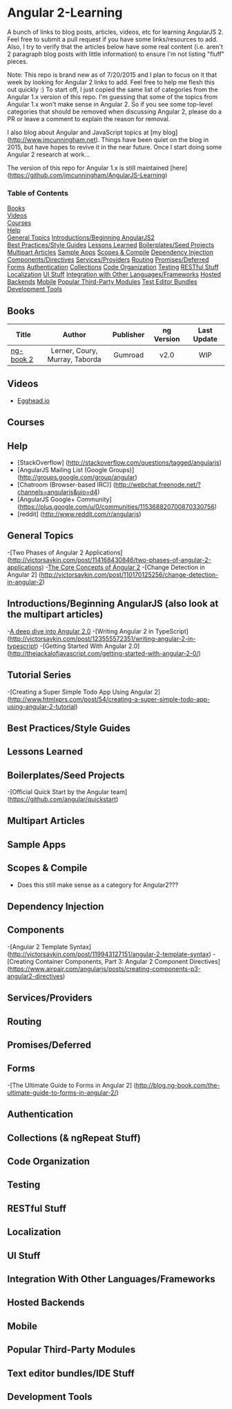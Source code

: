 Angular 2-Learning
==================

A bunch of links to blog posts, articles, videos, etc for learning AngularJS 2. Feel free to submit a pull request if you have some links/resources to add. Also, I try to verify that the articles below have some real content (i.e. aren't 2 paragraph blog posts with little information) to ensure I'm not listing "fluff" pieces. 

Note: This repo is brand new as of 7/20/2015 and I plan to focus on it that week by looking for Angular 2 links to add. Feel free to help me flesh this out quickly :) To start off, I just copied the same list of categories from the Angular 1.x version of this repo. I'm guessing that some of the topics from Angular 1.x won't make sense in Angular 2. So if you see some top-level categories that should be removed when discussing Angular 2, please do a PR or leave a comment to explain the reason for removal.

I also blog about Angular and JavaScript topics at [my blog] (http://www.jmcunningham.net). Things have been quiet on the blog in 2015, but have hopes to revive it in the near future. Once  I start doing some Angular 2 research at work...

The version of this repo for Angular 1.x is still maintained [here] (https://github.com/jmcunningham/AngularJS-Learning)

### Table of Contents
[Books](#books)  
[Videos](#videos)  
[Courses](#courses)   
[Help](#help)  
[General Topics](#general-topics) 
[Introductions/Beginning AngularJS2](#introductionsbeginning-angularjs-also-look-at-the-multipart-articles)  
[Best Practices/Style Guides](#best-practicesstyle-guides)
[Lessons Learned](#lessons-learned)
[Boilerplates/Seed Projects](#boilerplatesseed-projects)
[Multipart Articles](#multipart-articles)
[Sample Apps](#sample-apps)
[Scopes & Compile](#scopes--compile)
[Dependency Injection](#dependency-injection)
[Components/Directives](#components)
[Services/Providers](#servicesproviders)
[Routing](#routing)
[Promises/Deferred](#promisesdeferred)
[Forms](#forms)
[Authentication](#authentication)
[Collections](#collections--ngrepeat-stuff)
[Code Organization](#code-organization)
[Testing](#testing)
[RESTful Stuff](#restful-stuff)
[Localization](#localization)
[UI Stuff](#ui-stuff)
[Integration with Other Languages/Frameworks](#integration-with-other-languagesframeworks)
[Hosted Backends](#integration-with-other-languagesframeworks)
[Mobile](#mobile)
[Popular Third-Party Modules](#popular-third-party-modules)
[Test Editor Bundles](#text-editor-bundleside-stuff)
[Development Tools](#development-tools)

## Books
| Title                                                                                                                                                   |                  Author                  |       Publisher      |    ng Version    | Last Update |
|---------------------------------------------------------------------------------------------------------------------------------------------------------|:----------------------------------------:|:--------------------:|:----------------:|:-----------:|
| [ng-book 2](https://www.ng-book.com/2/)                                                                                           | Lerner, Coury, Murray, Taborda               | Gumroad             | v2.0  |   WIP  |


## Videos
* [Egghead.io](https://egghead.io/technologies/angular2/)

## Courses

## Help
* [StackOverflow] (http://stackoverflow.com/questions/tagged/angularjs)
* [AngularJS Mailing List (Google Groups)] (http://groups.google.com/group/angular)
* [Chatroom (Browser-based IRC)] (http://webchat.freenode.net/?channels=angularjs&uio=d4)
* [AngularJS Google+ Community] (https://plus.google.com/u/0/communities/115368820700870330756)
* [reddit] (http://www.reddit.com/r/angularjs)

## General Topics
-[Two Phases of Angular 2 Applications] (http://victorsavkin.com/post/114168430846/two-phases-of-angular-2-applications)
-[The Core Concepts of Angular 2](http://victorsavkin.com/post/118372404541/the-core-concepts-of-angular-2)
-[Change Detection in Angular 2] (http://victorsavkin.com/post/110170125256/change-detection-in-angular-2)

## Introductions/Beginning AngularJS (also look at the multipart articles)
-[A deep dive into Angular 2.0](https://www.opencredo.com/2015/07/08/a-deep-dive-into-angular-2-0/)
-[Writing Angular 2 in TypeScript] (http://victorsavkin.com/post/123555572351/writing-angular-2-in-typescript)
-[Getting Started With Angular 2.0] (http://thejackalofjavascript.com/getting-started-with-angular-2-0/)

## Tutorial Series
-[Creating a Super Simple Todo App Using Angular 2] (http://www.htmlxprs.com/post/54/creating-a-super-simple-todo-app-using-angular-2-tutorial)

## Best Practices/Style Guides

## Lessons Learned

## Boilerplates/Seed Projects
-[Official Quick Start by the Angular team] (https://github.com/angular/quickstart)

## Multipart Articles

## Sample Apps

## Scopes & Compile
* Does this still make sense as a category for Angular2???

## Dependency Injection

## Components
-[Angular 2 Template Syntax] (http://victorsavkin.com/post/119943127151/angular-2-template-syntax)
-[Creating Container Components, Part 3: Angular 2 Component Directives] (https://www.airpair.com/angularjs/posts/creating-components-p3-angular2-directives)

## Services/Providers

## Routing

## Promises/Deferred

## Forms
-[The Ultimate Guide to Forms in Angular 2] (http://blog.ng-book.com/the-ultimate-guide-to-forms-in-angular-2/)

## Authentication

## Collections (& ngRepeat Stuff)

## Code Organization

## Testing

## RESTful Stuff

## Localization

## UI Stuff

## Integration With Other Languages/Frameworks

## Hosted Backends

## Mobile

## Popular Third-Party Modules

## Text editor bundles/IDE Stuff

## Development Tools
